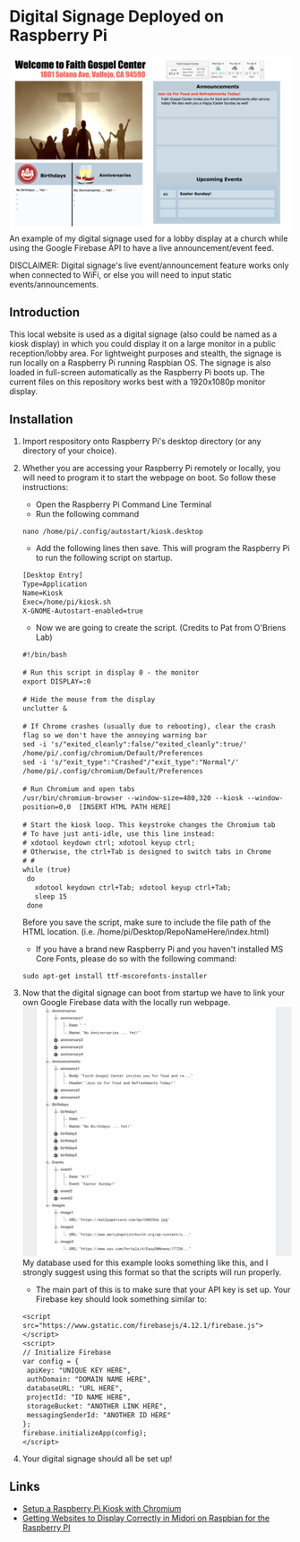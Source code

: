 # Digital Signage Deployed on Raspberry Pi
![Slugpath1](https://raw.githubusercontent.com/jpableo688/Digital-Signage/master/assets/readme/image1.png)
An example of my digital signage used for a lobby display at a church while using the Google Firebase API to have a live announcement/event feed.

DISCLAIMER: Digital signage's live event/announcement feature works only when connected to WiFi, or else you will need to input static events/announcements.

## Introduction
This local website is used as a digital signage (also could be named as a kiosk display) in which you could display it on a large monitor in a public reception/lobby area. For lightweight purposes and stealth, the signage is run locally on a Raspberry Pi running Raspbian OS. The signage is also loaded in full-screen automatically as the Raspberry Pi boots up. The current files on this repository works best with a 1920x1080p monitor display. 

## Installation
1. Import respository onto Raspberry Pi's desktop directory (or any directory of your choice).
2. Whether you are accessing your Raspberry Pi remotely or locally, you will need to program it to start the webpage on boot. So follow these instructions:
   * Open the Raspberry Pi Command Line Terminal
   * Run the following command
   ```
   nano /home/pi/.config/autostart/kiosk.desktop
   ```
   * Add the following lines then save. This will program the Raspberry Pi to run the following script on startup.
   
   ```
   [Desktop Entry]
   Type=Application
   Name=Kiosk
   Exec=/home/pi/kiosk.sh
   X-GNOME-Autostart-enabled=true
   ```
   
   * Now we are going to create the script. (Credits to Pat from O'Briens Lab)
   ```
   #!/bin/bash
 
   # Run this script in display 0 - the monitor
   export DISPLAY=:0
 
   # Hide the mouse from the display
   unclutter &
 
   # If Chrome crashes (usually due to rebooting), clear the crash flag so we don't have the annoying warning bar
   sed -i 's/"exited_cleanly":false/"exited_cleanly":true/' /home/pi/.config/chromium/Default/Preferences
   sed -i 's/"exit_type":"Crashed"/"exit_type":"Normal"/' /home/pi/.config/chromium/Default/Preferences
 
   # Run Chromium and open tabs
   /usr/bin/chromium-browser --window-size=480,320 --kiosk --window-position=0,0  [INSERT HTML PATH HERE]
 
   # Start the kiosk loop. This keystroke changes the Chromium tab
   # To have just anti-idle, use this line instead:
   # xdotool keydown ctrl; xdotool keyup ctrl;
   # Otherwise, the ctrl+Tab is designed to switch tabs in Chrome
   # #
   while (true)
    do
      xdotool keydown ctrl+Tab; xdotool keyup ctrl+Tab;
      sleep 15
    done
   ```
   Before you save the script, make sure to include the file path of the HTML location. (i.e. /home/pi/Desktop/RepoNameHere/index.html)
   
   * If you have a brand new Raspberry Pi and you haven't installed MS Core Fonts, please do so with the following command:
   
   ```
   sudo apt-get install ttf-mscorefonts-installer
   ```
3. Now that the digital signage can boot from startup we have to link your own Google Firebase data with the locally run webpage.
![Slugpath1](https://raw.githubusercontent.com/jpableo688/Digital-Signage/master/assets/readme/image2.png)
My database used for this example looks something like this, and I strongly suggest using this format so that the scripts will run properly. 

   * The main part of this is to make sure that your API key is set up. Your Firebase key should look something similar to:
   
   ```
   <script src="https://www.gstatic.com/firebasejs/4.12.1/firebase.js"></script>
   <script>
   // Initialize Firebase
   var config = {
    apiKey: "UNIQUE KEY HERE",
    authDomain: "DOMAIN NAME HERE",
    databaseURL: "URL HERE",
    projectId: "ID NAME HERE",
    storageBucket: "ANOTHER LINK HERE",
    messagingSenderId: "ANOTHER ID HERE"
   };
   firebase.initializeApp(config);
   </script>
   ```  
4. Your digital signage should all be set up!

## Links
- [Setup a Raspberry Pi Kiosk with Chromium](https://obrienlabs.net/setup-raspberry-pi-kiosk-chromium/)
- [Getting Websites to Display Correctly in Midori on Raspbian for the Raspberry PI](https://startingelectronics.org/articles/raspberry-PI/web-browser-fonts/)
